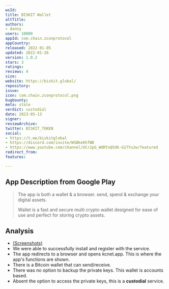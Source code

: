```yaml
---
wsId: 
title: BISKIT Wallet
altTitle: 
authors:
- danny 
users: 10000
appId: com.chain.zconprotocol
appCountry: 
released: 2022-01-05
updated: 2022-01-26
version: 1.0.2
stars: 3
ratings: 
reviews: 4
size: 
website: https://biskit.global/
repository: 
issue: 
icon: com.chain.zconprotocol.png
bugbounty: 
meta: stale
verdict: custodial
date: 2023-05-13
signer: 
reviewArchive: 
twitter: BISKIT_TOKEN
social:
- https://t.me/biskitglobal
- https://discord.com/invite/WSBke6hfWD
- https://www.youtube.com/channel/UCr2pG_WdRYxQ5dk-G27YuJw/featured 
redirect_from: 
features: 

---
```


## App Description from Google Play 

> The app is both a wallet & a browser. send, spend & exchange your digital assets.
>
> Wallet is a fast and secure multi crypto wallet designed for ease of use and perfect for storing crypto assets.

## Analysis 

- [(Screenshots)](https://twitter.com/BitcoinWalletz/status/1657304257098399746)
- We were able to successfully install and register with the service. 
- The app redirects to a browser and opens kcnet.app. This is where the app's functions are shown. 
- There is a Bitcoin wallet that can send/receive. 
- There was no option to backup the private keys. This wallet is accounts based. 
- Absent the option to access the private keys, this is a **custodial** service.